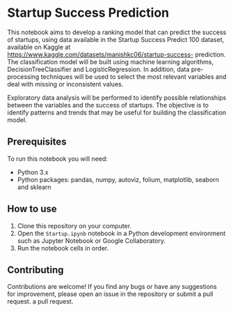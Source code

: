 # Startup Success Prediction

This notebook aims to develop a ranking model that can predict the success of startups, using data available in the Startup Success Predict 100 dataset, available on Kaggle at https://www.kaggle.com/datasets/manishkc06/startup-success- prediction.
The classification model will be built using machine learning algorithms, DecisionTreeClassifier and LogisticRegression. In addition, data pre-processing techniques will be used to select the most relevant variables and deal with missing or inconsistent values.

Exploratory data analysis will be performed to identify possible relationships between the variables and the success of startups. The objective is to identify patterns and trends that may be useful for building the classification model.

## Prerequisites

To run this notebook you will need:

- Python 3.x
- Python packages: pandas, numpy, autoviz, folium, matplotlib, seaborn and sklearn

## How to use

1. Clone this repository on your computer.
2. Open the `Startup.ipynb` notebook in a Python development environment such as Jupyter Notebook or Google Collaboratory.
3. Run the notebook cells in order.

## Contributing

Contributions are welcome! If you find any bugs or have any suggestions for improvement, please open an issue in the repository or submit a pull request.
a pull request.
